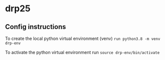 # drp25

## Config instructions 
To create the local python virtual environment (venv) `run python3.8 -m venv drp-env`

To activate the python virtual environment run `source drp-env/bin/activate`